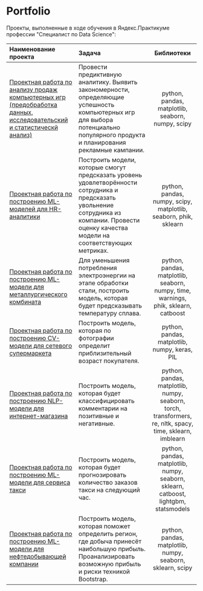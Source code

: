 # Portfolio

Проекты, выполненные в ходе обучения в Яндекс.Практикуме профессии "Специалист по Data Science":


|Наименование проекта   | Задача                 | Библиотеки                  |
| :-------------------- | :--------------------  |:---------------------------:|
| [Проектная работа по анализу продаж компьютерных игр (предобработка данных, исследовательский и статистическй анализ)](https://github.com/JuliaSmola/Portfolio/tree/main/Project_Games)|Провести предиктивную аналитику. Выявить закономерности, определяющие успешность компьютерных игр для выбора потенциально популярного продукта и планирования рекламные кампании.|python, pandas, matplotlib, seaborn, numpy, scipy|
| [Проектная работа по построению ML-моделей для HR-аналитики](https://github.com/JuliaSmola/Portfolio/tree/main/Project_HR) | Построить модели, которые смогут предсказать уровень удовлетворённости сотрудника и предсказать увольнение сотрудника из компании. Провести оценку качества модели на соответствующих метриках. | python, pandas, numpy, scipy, matplotlib, seaborn, phik, sklearn|
|[Проектная работа по построению ML-модели для металлургического комбината](https://github.com/JuliaSmola/Portfolio/tree/main/Project_Steel_processing)|Для уменьшения потребления электроэнергии на этапе обработки стали, построить модель, которая будет предсказывать температуру сплава.|python, pandas, matplotlib, seaborn, numpy, time, warnings, phik, sklearn, catboost|
|[Проектная работа по построению CV-модели для cетевого супермаркета](https://github.com/JuliaSmola/Portfolio/tree/main/Project_CV_Determining_the_age_of_buyers)|Построить модель, которая по фотографии определит приблизительный возраст покупателя.|python, pandas, matplotlib, numpy, keras, PIL|
|[Проектная работа по построению NLP-модели для интернет-магазина](https://github.com/JuliaSmola/Portfolio/tree/main/Project_NLP_classification_of_comments)|Построить модель, которая будет классифицировать комментарии на позитивные и негативные.|python, pandas, matplotlib, numpy, seaborn, torch, transformers, re, nltk, spacy, time, sklearn, imblearn|
|[Проектная работа по построению ML-модели для сервиса такси](https://github.com/JuliaSmola/Portfolio/tree/main/Project_ML_Forecasting_taxi_orders)|Построить модель, которая будет прогнозировать количество заказов такси на следующий час.|python, pandas, matplotlib, numpy, seaborn, sklearn, catboost, lightgbm, statsmodels|
|[Проектная работа по построению ML-модели для нефтедобывающей компании](https://github.com/JuliaSmola/Portfolio/tree/main/Project_ML_Choosing_the_location_for_the_well)|Построить модель, которая поможет определить регион, где добыча принесёт наибольшую прибыль. Проанализировать возможную прибыль и риски техникой Bootstrap.|python, pandas, matplotlib, numpy, seaborn, sklearn, scipy|
